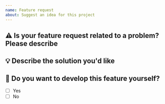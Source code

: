 ```yaml
---
name: Feature request
about: Suggest an idea for this project
---
```


## ⚠️ Is your feature request related to a problem? Please describe

<!-- A clear and concise description of what the problem is. Ex. I'm always frustrated when [...] -->

## 💡 Describe the solution you'd like

<!-- A clear and concise description of what you want to happen. -->

## 🤚 Do you want to develop this feature yourself?

<!-- Put an `x` symbol into braces of desired choice. -->
<!-- Leave both the boxes unchecked if you did not make up your mind yet :-) -->

- [ ] Yes
- [ ] No
